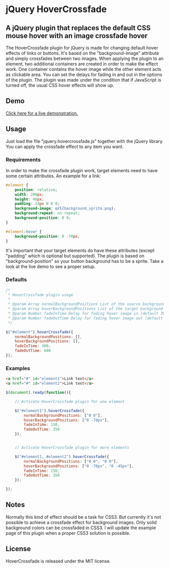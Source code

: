 jQuery HoverCrossfade
=====================

## A jQuery plugin that replaces the default CSS mouse hover with an image crossfade hover

The HoverCrossfade plugin for jQuery is made for changing default hover effects of links or buttons. It's based on the "background-image" attribute and simply crossfades between two images. When applying the plugin to an element, two additional containers are created in order to make the effect work. One container contains the hover image while the other element acts as clickable area. You can set the delays for fading in and out in the options of the plugin. The plugin was made under the condition that if JavaScript is turned off, the usual CSS hover effects will show up.

## Demo
<a href="http://matthias-schuetz.github.com/jquery.hovercrossfade/">Click here for a live demonstration.</a>

## Usage

Just load the file "jquery.hovercrossfade.js" together with the jQuery library. You can apply the crossfade effect to any item you want.

### Requirements

In order to make the crossfade plugin work, target elements need to have some certain attributes. An example for a link:

```css
#element {
	position: relative;
	width: 200px;
	height: 46px;
	padding: 24px 0 0 0;
	background-image: url(background_sprite.png);
	background-repeat: no-repeat;
	background-position: 0 0;
}

#element:hover {
	background-position: 0 -70px;
}
```

It's important that your target elements do have these attributes (except "padding" which is optional but supported). The plugin is based on "background-position" so your button background has to be a sprite. Take a look at the live demo to see a proper setup.

### Defaults

```javascript
/*
 * HoverCrossfade plugin usage
 * 
 * @param Array normalBackgroundPositions List of the source background positions
 * @param Array hoverBackgroundPositions List of the target background positions
 * @param Number fadeInTime Delay for fading hover image in (default 300)
 * @param Number fadeOutTime Delay for fading hover image out (default 600)
 */

$("#element").hoverCrossfade({
	normalBackgroundPositions: [],
	hoverBackgroundPositions: [],
	fadeInTime: 300,
	fadeOutTime: 600
});
```

### Examples

```html
<a href="#" id="element1">Link text</a>
<a href="#" id="element2">Link text</a>
```

```javascript
$(document).ready(function(){

	// Activate HoverCrossfade plugin for one element

	$("#element1").hoverCrossfade({
		normalBackgroundPositions: ["0 0"],
		hoverBackgroundPositions: ["0 -70px"],
		fadeInTime: 150,
		fadeOutTime: 350
	});


	// Activate HoverCrossfade plugin for more elements

	$("#element1, #element2").hoverCrossfade({
		normalBackgroundPositions: ["0 0", "0 0"],
		hoverBackgroundPositions: ["0 -70px", "0 -45px"],
		fadeInTime: 150,
		fadeOutTime: 350
	});

});
```

## Notes

Normally this kind of effect should be a task for CSS3. But currently it's not possible to achieve a crossfade effect for background images. Only solid background colors can be crossfaded in CSS3. I will update the example page of this plugin when a proper CSS3 solution is possible.

## License

HoverCrossfade is released under the MIT license.